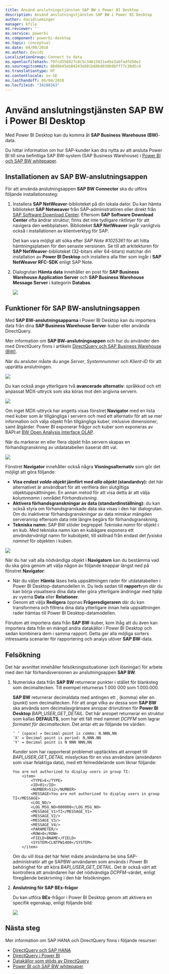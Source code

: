 ```yaml
---
title: Använd anslutningstjänsten SAP BW i Power BI Desktop
description: Använd anslutningstjänsten SAP BW i Power BI Desktop
author: davidiseminger
manager: kfile
ms.reviewer: ''
ms.service: powerbi
ms.component: powerbi-desktop
ms.topic: conceptual
ms.date: 04/09/2018
ms.author: davidi
LocalizationGroup: Connect to data
ms.openlocfilehash: 79fcd556827c0c5c34615021e45e3abfadfd50e2
ms.sourcegitcommit: 80d6b45eb84243e801b60b9038b9bff77c30d5c8
ms.translationtype: HT
ms.contentlocale: sv-SE
ms.lasthandoff: 06/04/2018
ms.locfileid: "34288163"
---
```

# <a name="use-the-sap-bw-connector-in-power-bi-desktop"></a>Använd anslutningstjänsten SAP BW i Power BI Desktop
Med Power BI Desktop kan du komma åt **SAP Business Warehouse (BW)**-data.

Du hittar information om hur SAP-kunder kan dra nytta av att ansluta Power BI till sina befintliga SAP BW-system (SAP Business Warehouse) i [Power BI och SAP BW whitepaper](https://aka.ms/powerbiandsapbw).

## <a name="installation-of-sap-bw-connector"></a>Installationen av SAP BW-anslutningsappen
För att använda anslutningsappen **SAP BW Connector** ska du utföra följande installationssteg:

1. Installera **SAP NetWeaver**-biblioteket på din lokala dator. Du kan hämta biblioteket **SAP Netweaver** från SAP-administratören eller direkt från [SAP Software Download Center](https://support.sap.com/swdc). Eftersom **SAP Software Download Center** ofta ändrar struktur, finns det inte tydligare riktlinjer för att navigera den webbplatsen. Biblioteket **SAP NetWeaver** ingår vanligtvis också i installationen av klientverktyg för SAP.
   
   Det kan vara möjligt att söka efter *SAP Note #1025361* för att hitta hämtningsplatsen för den senaste versionen. Se till att arkitekturen för **SAP NetWeaver**-biblioteket (32-bitars eller 64-bitars) matchar din installation av **Power BI Desktop** och installera alla filer som ingår i **SAP NetWeaver RFC-SDK**  enligt SAP Note.
2. Dialogrutan **Hämta data** innehåller en post för **SAP Business Warehouse Application Server** och **SAP Business Warehouse Message Server** i kategorin **Databas**.
   
   ![](media/desktop-sap-bw-connector/sap_bw_2a.png)

## <a name="sap-bw-connector-features"></a>Funktioner för SAP BW-anslutningsappen
Med **SAP BW-anslutningsapparna** i Power BI Desktop kan du importera data från dina **SAP Business Warehouse Server**-kuber eller använda DirectQuery. 

Mer information om **SAP BW-anslutningsappen** och hur du använder den med DirectQuery finns i artikeln [DirectQuery och SAP Business Warehouse (BW)](desktop-directquery-sap-bw.md).

När du ansluter måste du ange *Server*, *Systemnummer* och *Klient-ID* för att upprätta anslutningen.

![](media/desktop-sap-bw-connector/sap_bw_3a.png)

Du kan också ange ytterligare två **avancerade alternativ**: språkkod och ett anpassat MDX-uttryck som ska köras mot den angivna servern.

![](media/desktop-sap-bw-connector/sap_bw_4a.png)

Om inget MDX-uttryck har angetts visas fönstret **Navigator** med en lista med kuber som är tillgängliga i servern och med ett alternativ för att se mer information och välja objekt från tillgängliga kuber, inklusive dimensioner, samt åtgärder. Power BI exponerar frågor och kuber som exponeras av BAPI:et [BW Open Analysis Interface OLAP](https://help.sap.com/saphelp_nw70/helpdata/en/d9/ed8c3c59021315e10000000a114084/content.htm).

När du markerar en eller flera objekt från servern skapas en förhandsgranskning av utdatatabellen baserat ditt val.

![](media/desktop-sap-bw-connector/sap_bw_5.png)

Fönstret **Navigator** innehåller också några **Visningsalternativ** som gör det möjligt att göra följande:

* **Visa *endast valda objekt* jämfört med *alla objekt* (standardvy):** det här alternativet är användbart för att verifiera den slutgiltiga objektuppsättningen. En annan metod för att visa detta är att välja *kolumnnamn* i området *Förhandsvisning*.
* **Aktivera förhandsgranskningar av data (standardinställning):** du kan också styra om förhandsgranskade data ska visas i den här dialogrutan. Om du inaktiverar förhandsgranskningar av data minskar mängden serveranrop eftersom data inte längre begärs för förhandsgranskning.
* **Tekniska namn:** SAP BW stöder begreppet *Tekniska namn* för objekt i en kub. Med tekniska namn kan en kubägare exponera ett *användarvänligt* namn för kubobjekt, till skillnad från endast det *fysiska namnet* för objekten i kuben.

![](media/desktop-sap-bw-connector/sap_bw_6.png)

När du har valt alla nödvändiga objekt i **Navigatorn** kan du bestämma vad du ska göra genom att välja någon av följande knappar längst ned på fönstret **Navigator**:

* När du väljer **Hämta** läses hela uppsättningen rader för utdatatabellen i Power BI Desktop-datamodellen in. Du leds sedan till **rapport**vyn där du kan börja visualisera dina data eller göra ytterligare ändringar med hjälp av vyerna **Data** eller **Relationer**.
* Genom att välja **Redigera** öppnas **Frågeredigeraren** där du kan transformera och filtrera dina data ytterligare innan hela uppsättningen rader hämtas till Power BI Desktop-datamodellen.

Förutom att importera data från **SAP BW**-kuber, kom ihåg att du även kan importera data från en mängd andra datakällor i Power BI Desktop och sedan kombinera dem i samma rapport. Detta ger alla möjliga sorters intressanta scenarier för rapportering och analys utöver **SAP BW**-data.

## <a name="troubleshooting"></a>Felsökning
Det här avsnittet innehåller felsökningssituationer (och lösningar) för arbete med den här förhandsversionen av anslutningsappen **SAP BW**.

1. Numeriska data från **SAP BW** returnerar punkter i stället för blanksteg som decimaltecken. Till exempel returneras 1 000 000 som 1.000.000.
   
   **SAP BW** returnerar decimaldata med antingen ett *,* (komma) eller en *.* (punkt) som decimaltecken. För att ange vilka av dessa som **SAP BW** ska använda som decimalavgränsare anropar drivrutinen för **Power BI Desktop** *BAPI_USER_GET_DETAIL*. Det här anropet returnerar en struktur som kallas **DEFAULTS**, som har ett fält med namnet *DCPFM* som lagrar *formatet för decimaltecken*. Det antar ett av följande tre värden:
   
       ‘ ‘ (space) = Decimal point is comma: N.NNN,NN
       'X' = Decimal point is period: N,NNN.NN
       'Y' = Decimal point is N NNN NNN,NN
   
   Kunder som har rapporterat problemet upptäcktes att anropet till *BAPI_USER_GET_DETAIL* misslyckas för en viss användare (användaren som visar felaktiga data), med ett felmeddelande som liknar följande:
   
       You are not authorized to display users in group TI:
           <item>
               <TYPE>E</TYPE>
               <ID>01</ID>
               <NUMBER>512</NUMBER>
               <MESSAGE>You are not authorized to display users in group TI</MESSAGE>
               <LOG_NO/>
               <LOG_MSG_NO>000000</LOG_MSG_NO>
               <MESSAGE_V1>TI</MESSAGE_V1>
               <MESSAGE_V2/>
               <MESSAGE_V3/>
               <MESSAGE_V4/>
               <PARAMETER/>
               <ROW>0</ROW>
               <FIELD>BNAME</FIELD>
               <SYSTEM>CLNTPW1400</SYSTEM>
           </item>
   
   Om du vill lösa det här felet måste användarna be sina SAP-administratör att ge SAPBW-användaren som används i Power BI behörighet för att köra *BAPI_USER_GET_DETAIL*. Det är också värt att kontrollera att användaren har det nödvändiga *DCPFM*-värdet, enligt föregående beskrivning i den här felsökningen.
2. **Anslutning för SAP BEx-frågor**
   
   Du kan utföra **BEx**-frågor i Power BI Desktop genom att aktivera en specifik egenskap, enligt följande bild:
   
   ![](media/desktop-sap-bw-connector/sap_bw_8.png)

## <a name="next-steps"></a>Nästa steg
Mer information om SAP HANA och DirectQuery finns i följande resurser:

* [DirectQuery och SAP HANA](desktop-directquery-sap-hana.md)
* [DirectQuery i Power BI](desktop-directquery-about.md)
* [Datakällor som stöds av DirectQuery](desktop-directquery-data-sources.md)
* [Power BI och SAP BW whitepaper](https://aka.ms/powerbiandsapbw)

